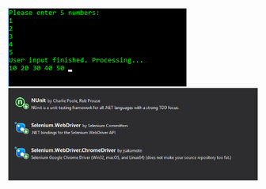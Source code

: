 
![1](https://github.com/jekoGetMan/Csharp1/blob/master/task1.png)
![2](https://github.com/jekoGetMan/Csharp1/blob/master/task2.png)
